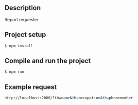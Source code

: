 ## Description

Report requester

## Project setup

```bash
$ npm install
```

## Compile and run the project

```bash
$ npm run 
```

## Example request

```bash
http://localhost:2000/?th=name&th=occupation&th=phonenumber
```
